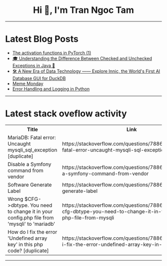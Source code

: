 <h1 align="center">Hi 👋, I'm Tran Ngoc Tam</h1>

---

# Latest Blog Posts 
<!-- BLOG-POST-LIST:START -->
- [The activation functions in PyTorch &lpar;1&rpar;](https://dev.to/hyperkai/the-activation-functions-in-pytorch-1-lm6)
- [🎓 Understanding the Difference Between Checked and Unchecked Exceptions in Java 🚀](https://dev.to/felipejansendeveloper/understanding-the-difference-between-checked-and-unchecked-exceptions-in-java-bph)
- [🛠️ A New Era of Data Technology —— Explore Innic, the World&#39;s First AI Database GUI for DuckDB](https://dev.to/innicdata/a-new-era-of-data-technology-explore-innic-the-worlds-first-ai-database-gui-for-duckdb-54fl)
- [Meme Monday](https://dev.to/ben/meme-monday-el7)
- [Error Handling and Logging in Python](https://dev.to/koladev/error-handling-and-logging-in-python-mi1)
<!-- BLOG-POST-LIST:END -->

---

# Latest stack oveflow activity
<table>
  <tr><th>Title</th><th>Link</th></tr>
  <!-- STACKOVERFLOW:START --><tr><td>MariaDB: Fatal error: Uncaught mysqli_sql_exception [duplicate]</td><td>https://stackoverflow.com/questions/78862147/mariadb-fatal-error-uncaught-mysqli-sql-exception</td></tr><tr><td>Disable a Symfony command from vendor</td><td>https://stackoverflow.com/questions/78861923/disable-a-symfony-command-from-vendor</td></tr><tr><td>Software Generate Label</td><td>https://stackoverflow.com/questions/78861851/software-generate-label</td></tr><tr><td>Wrong $CFG-&gt;dbtype. You need to change it in your config.php file from &#39;mysqli&#39; to &#39;mariadb&#39;</td><td>https://stackoverflow.com/questions/78861833/wrong-cfg-dbtype-you-need-to-change-it-in-your-config-php-file-from-mysqli</td></tr><tr><td>How do I fix the error &#39;Undefined array key&#39; in this php code? [duplicate]</td><td>https://stackoverflow.com/questions/78861830/how-do-i-fix-the-error-undefined-array-key-in-this-php-code</td></tr><!-- STACKOVERFLOW:END -->
</table>

---


